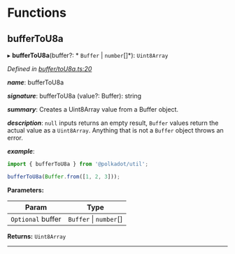 

# Functions

<a id="buffertou8a"></a>

##  bufferToU8a

▸ **bufferToU8a**(buffer?: * `Buffer` &#124; `number`[]*): `Uint8Array`

*Defined in [buffer/toU8a.ts:20](https://github.com/polkadot-js/common/blob/1fb1f9d/packages/util/src/buffer/toU8a.ts#L20)*

*__name__*: bufferToU8a

*__signature__*: bufferToU8a (value?: Buffer): string

*__summary__*: Creates a Uint8Array value from a Buffer object.

*__description__*: `null` inputs returns an empty result, `Buffer` values return the actual value as a `Uint8Array`. Anything that is not a `Buffer` object throws an error.

*__example__*:   
```javascript
import { bufferToU8a } from '@polkadot/util';

bufferToU8a(Buffer.from([1, 2, 3]));
```

**Parameters:**

| Param | Type |
| ------ | ------ |
| `Optional` buffer |  `Buffer` &#124; `number`[]|

**Returns:** `Uint8Array`

___

